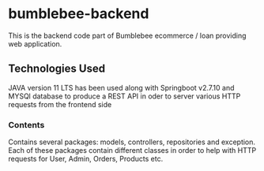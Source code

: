 # bumblebee-backend
This is the backend code part of Bumblebee ecommerce / loan providing web application.

## Technologies Used

JAVA version 11 LTS has been used along with Springboot v2.7.10 and MYSQl database to produce a REST API in oder to server various HTTP requests from the frontend side

### Contents

Contains several packages: models, controllers, repositories and exception.
Each of these packages contain different classes in order to help with HTTP requests for User, Admin, Orders, Products etc.
